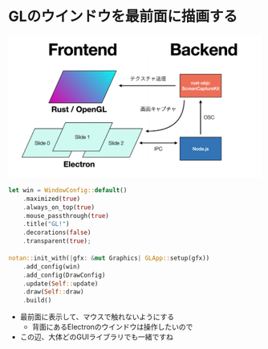 # GLのウインドウを最前面に描画する

<img src="architecture.png" class="center w-80"/>

```rust
let win = WindowConfig::default()
    .maximized(true)
    .always_on_top(true)
    .mouse_passthrough(true)
    .title("GL!")
    .decorations(false)
    .transparent(true);

notan::init_with(|gfx: &mut Graphics| GLApp::setup(gfx))
    .add_config(win)
    .add_config(DrawConfig)
    .update(Self::update)
    .draw(Self::draw)
    .build()
```

- 最前面に表示して、マウスで触れないようにする
  - 背面にあるElectronのウインドウは操作したいので
- この辺、大体どのGUIライブラリでも一緒ですね
